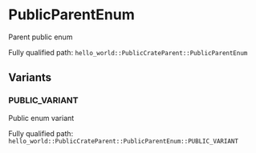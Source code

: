 # PublicParentEnum

Parent public enum


Fully qualified path: `hello_world::PublicCrateParent::PublicParentEnum`

## Variants

### PUBLIC_VARIANT

Public enum variant

Fully qualified path: `hello_world::PublicCrateParent::PublicParentEnum::PUBLIC_VARIANT`


